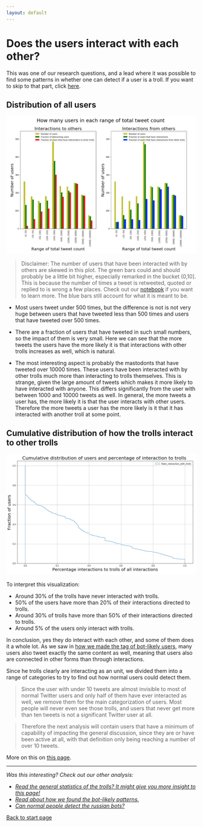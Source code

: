 ```yaml
---
layout: default
---
```


# Does the users interact with each other?

This was one of our research questions, and a lead where it was possible to find some patterns in whether one can detect if a user is a troll.
If you want to skip to that part, click [here](./userdetect.html).

## Distribution of all users

![DIstribution of the users that interact and have interactions](/interacting/allusersdistributionmain.png)

> Disclaimer: The number of users that have been interacted with by others are skewed in this plot. The green bars could and should probably be a little bit higher, especially remarked in the bucket (0,10]. This is because the number of times a tweet is retweeted, quoted or replied to is wrong a few places. Check out our [notebook](link) if you want to learn more. The blue bars still account for what it is meant to be.


- Most users tweet under 500 times, but the difference is not is not very huge between users that have tweeted less than 500 times and users that have tweeted over 500 times.

- There are a fraction of users that have tweeted in such small numbers, so the impact of them is very small. Here we can see that the more tweets the users have the more likely it is that interactions with other trolls increases as well, which is natural. 

- The most interesting aspect is probably the mastodonts that have tweeted over 10000 times. These users have been interacted with by other trolls much more than interacting to trolls themselves. This is strange, given the large amount of tweets which makes it more likely to have interacted with anyone. This differs significantly from the user with between 1000 and 10000 tweets as well. In general, the more tweets a user has, the more likely it is that the user interacts with other users. Therefore the more tweets a user has the more likely is it that it has interacted with another troll at some point.

## Cumulative distribution of how the trolls interact to other trolls

![Cumulative distribution](/interacting/cumulativeinteracting.png)

To interpret this visualization:
- Around 30% of the trolls have never interacted with trolls.
- 50% of the users have more than 20% of their interactions directed to trolls.
- Around 30% of trolls have more than 50% of their interactions directed to trolls.
- Around 5% of the users only interact with trolls.

In conclusion, yes they do interact with each other, and some of them does it a whole lot. As we saw in [how we made the tag of bot-likely users](./botdeciding.html), many users also tweet exactly the same content as well, meaning that users also are connected in other forms than through interactions.

Since he trolls clearly are interacting as an unit, we divided them into a range of categories to try to find out how normal users could detect them.

> Since the user with under 10 tweets are almost invisible to most of normal Twitter users and only half of them have ever interacted as well, we remove them for the main categorization of users. Most people will never even see those trolls, and users that never get more than ten tweets is not a significant Twitter user at all.

> Therefore the next analysis will contain users that have a minimum of capability of impacting the general discussion, since they are or have been active at all, with that definition only being reaching a number of over 10 tweets.

More on this on [this page](./userdetect.html).

***
*Was this interesting? Check out our other analysis:*


- *[Read the general statistics of the trolls? It might give you more insight to this page!](./generalstats.html)*
- *[Read about how we found the bot-likely patterns.](./botdeciding.html)*
- *[Can normal people detect the russian bots?](./userdetect.html)*

[Back to start page](./)
